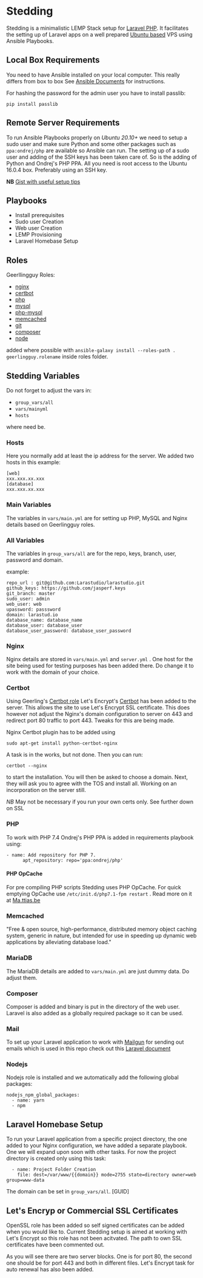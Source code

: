 # Stedding
Stedding is a minimalistic LEMP Stack setup for [Laravel PHP](https://laravel.com/). It facilitates the setting up of Laravel apps on a well prepared [Ubuntu based](https://www.ubuntu.com/) VPS using Ansible Playbooks. 


## Local Box Requirements
You need to have Ansible installed on your local computer. This really differs from box to box See [Ansible Documents](http://docs.ansible.com/ansible/intro_installation.html) for instructions.

For hashing the password for the admin user you have to install passlib:
````
pip install passlib
````

## Remote Server Requirements
To run Ansible Playbooks properly on *Ubuntu 20.10+* we need to setup a sudo user and make sure Python and some other packages such as `ppa:ondrej/php` are available so Ansible can run. The setting up of a sudo user and adding of the SSH keys has been taken care of. So is the adding of Python and Ondrej's PHP PPA. All you need is root access to the Ubuntu 16.0.4 box. Preferably using an SSH key.

**NB** [Gist with useful setup tips](https://gist.github.com/jasperf/0be4439bbda9a324dd24e7300f357eb4)

## Playbooks

* Install prerequisites
* Sudo user Creation
* Web user Creation
* LEMP Provisioning
* Laravel Homebase Setup

## Roles

Geerllingguy Roles:
* [nginx](https://github.com/geerlingguy/ansible-role-nginx)
* [certbot](https://github.com/geerlingguy/ansible-role-certbot)
* [php](https://github.com/geerlingguy/ansible-role-php)
* [mysql](https://github.com/geerlingguy/ansible-role-mysql)
* [php-mysql](https://github.com/geerlingguy/ansible-role-php-mysql)
* [memcached](https://github.com/geerlingguy/ansible-role-memcached)
* [git](https://github.com/geerlingguy/ansible-role-git)
* [composer](https://github.com/geerlingguy/ansible-role-composer)
* [node](https://github.com/geerlingguy/ansible-role-nodejs)

added where possible with `ansible-galaxy install --roles-path . geerlingguy.rolename` inside roles folder.

## Stedding Variables

Do not forget to adjust the vars in:

* `group_vars/all` 
* `vars/mainyml` 
* `hosts`

where need be. 


### Hosts

Here you normally add at least the ip address for the server. We added two hosts in this example:
````
[web]
xxx.xxx.xx.xxx
[database]
xxx.xxx.xx.xxx
````
### Main Variables

The variables in `vars/main.yml` are for setting up PHP, MySQL and Nginx details based on Geerlingguy roles. 


### All Variables

The variables in `group_vars/all` are for the repo, keys, branch, user, password and domain.

example:
````
repo_url : git@github.com:Larastudio/larastudio.git
github_keys: https://github.com/jasperf.keys
git_branch: master
sudo_user: admin
web_user: web
upassword: passsword
domain: larastud.io
database_name: database_name
database_user: database_user
database_user_password: database_user_password
````


### Nginx
Nginx details are stored in `vars/main.yml` and `server.yml` . One host for the site being used for testing purposes has been added there. Do change it to work with the domain of your choice.

### Certbot
Using Geerling's [Certbot role](https://github.com/geerlingguy/ansible-role-certbot) Let's Encrypt's [Certbot](https://certbot.eff.org/) has been added to the server. This allows the site to use Let's Encrypt SSL certificate. This does however not adjust the Nginx's domain configuration to server on 443 and redirect port 80 traffic to port 443. Tweaks for this are being made.

Nginx Certbot plugin has to be added using
````
sudo apt-get install python-certbot-nginx
````
A task is in the works, but not done.
Then you can run:
````
certbot --nginx
````
to start the installation. You will then be asked to choose a domain. Next, they will ask you to agree with the TOS and install all. Working on an incorporation on the server still.

*NB* May not be necessary if you run your own certs only. See further down on SSL
### PHP

To work with PHP 7.4 Ondrej's PHP PPA is added in requirements playbook using:
````
- name: Add repository for PHP 7.
      apt_repository: repo='ppa:ondrej/php'
````

#### PHP OpCache

For pre compiling PHP scripts Stedding uses PHP OpCache. For quick emptying OpCache use `/etc/init.d/php7.1-fpm restart` . Read more on it at [Ma.ttias.be](https://ma.ttias.be/how-to-clear-php-opcache/)

### Memcached
"Free & open source, high-performance, distributed memory object caching system, generic in nature, but intended for use in speeding up dynamic web applications by alleviating database load."

### MariaDB

The MariaDB details are added to `vars/main.yml` are just dummy data. Do adjust them.

### Composer

Composer is added and binary is put in the directory of the web user. Laravel is also added as a globally required package so it can be used.

### Mail
To set up your Laravel application to work with [Mailgun](https://www.mailgun.com/) for sending out emails which is used in this repo check out this [Laravel document](https://laravel.com/docs/mail) 
### Nodejs
Nodejs role is installed and we automatically add the following global packages:

````
nodejs_npm_global_packages:
  - name: yarn
  - npm
````


## Laravel Homebase Setup

To run your Laravel application from a specific project directory, the one added to your Nginx configuration, we have added a separate playbook. One we will expand upon soon with other tasks. For now the project directory is created only using this task:
```
  - name: Project Folder Creation
    file: dest=/var/www/{{domain}} mode=2755 state=directory owner=web group=www-data
````
The domain can be set in `group_vars/all`. [GUID]

## Let's Encryp or Commercial SSL Certificates

OpenSSL role has been added so self signed certificates can be added when you would like to. Current Stedding setup is aimed at working with Let's Encrypt so this role has not been acitvated. The path to own SSL certificates have been commented out.

As you will see there are two server blocks. One is for port 80, the second one should be for port 443 and both in different files. Let's Encrypt task for auto renewal has also been added.
